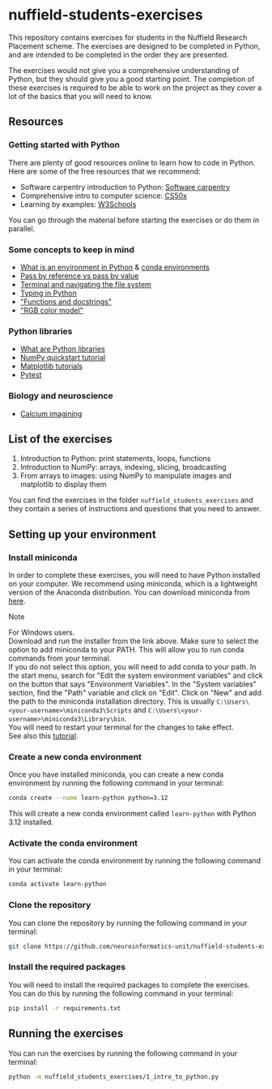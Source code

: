 # nuffield-students-exercises

This repository contains exercises for students in the Nuffield Research Placement scheme. 
The exercises are designed to be completed in Python, and are intended to be completed in the order they are presented.

The exercises would not give you a comprehensive understanding of Python, but they should give you a good starting point.
The completion of these exercises is required to be able to work on the project as they cover a lot of the basics that you will need to know.

## Resources
### Getting started with Python
There are plenty of good resources online to learn how to code in Python. Here are some of the free resources that we recommend:
- Software carpentry introduction to Python: [Software carpentry](https://swcarpentry.github.io/python-novice-inflammation/01-intro.html)
- Comprehensive intro to computer science: [CS50x](https://cs50.harvard.edu/x/2024/)
- Learning by examples: [W3Schools](https://www.w3schools.com/python/default.asp)

You can go through the material before starting the exercises or do them in parallel.

### Some concepts to keep in mind
- [What is an environment in Python](https://realpython.com/effective-python-environment/#virtual-environments) & [conda environments](https://docs.conda.io/projects/conda/en/latest/user-guide/tasks/manage-environments.html)
- [Pass by reference vs pass by value](https://realpython.com/python-pass-by-reference/) 
- [Terminal and navigating the file system](https://www.codecademy.com/articles/command-line-commands)
- [Typing in Python](https://realpython.com/python-type-checking/)
- ["Functions and docstrings"](https://realpython.com/documenting-python-code/)
- ["RGB color model"](https://en.wikipedia.org/wiki/RGB_color_model)

### Python libraries
- [What are Python libraries](https://www.geeksforgeeks.org/libraries-in-python/)
- [NumPy quickstart tutorial](https://numpy.org/doc/stable/user/quickstart.html)
- [Matplotlib tutorials](https://matplotlib.org/stable/tutorials/index.html)
- [Pytest](https://docs.pytest.org/en/6.2.x/)
  
### Biology and neuroscience
- [Calcium imagining](https://en.wikipedia.org/wiki/Calcium_imaging)
  
## List of the exercises
1. Introduction to Python: print statements, loops, functions
2. Introduction to NumPy: arrays, indexing, slicing, broadcasting
3. From arrays to images: using NumPy to manipulate images and matplotlib to display them

You can find the exercises in the folder `nuffield_students_exercises` and they contain a series of instructions
and questions that you need to answer.

## Setting up your environment
### Install miniconda
In order to complete these exercises, you will need to have Python installed on your computer. We recommend using miniconda, which is a lightweight version of the Anaconda distribution. You can download miniconda from [here](https://docs.conda.io/en/latest/miniconda.html).

> [!NOTE]  
> For Windows users.  
> Download and run the installer from the link above. Make sure to select the option to add miniconda to your PATH. This will allow you to run conda commands from your terminal.  
> If you do not select this option, you will need to add conda to your path. In the start menu, search for "Edit the system environment variables" and click on the button that says "Environment Variables". In the "System variables" section, find the "Path" variable and click on "Edit". Click on "New" and add the path to the miniconda installation directory. This is usually `C:\Users\<your-username>\miniconda3\Scripts` and `C:\Users\<your-username>\miniconda3\Library\bin`.  
> You will need to restart your terminal for the changes to take effect.  
> See also this [tutorial](https://monovm.com/blog/conda-command-not-found-fixed/#:~:text=How%20to%20fix%20Conda%20command%20not%20found%20error%20in%20Windows,Users%5Cusername%5CAnaconda3%5C'.).

### Create a new conda environment
Once you have installed miniconda, you can create a new conda environment by running the following command in your terminal:

```bash
conda create --name learn-python python=3.12
```
This will create a new conda environment called `learn-python` with Python 3.12 installed.

### Activate the conda environment
You can activate the conda environment by running the following command in your terminal:

```bash
conda activate learn-python
```
### Clone the repository
You can clone the repository by running the following command in your terminal:

```bash
git clone https://github.com/neuroinformatics-unit/nuffield-students-exercises.git
```

### Install the required packages
You will need to install the required packages to complete the exercises. You can do this by running the following command in your terminal:

```bash
pip install -r requirements.txt
```

## Running the exercises
You can run the exercises by running the following command in your terminal:

```bash
python -m nuffield_students_exercises/1_intro_to_python.py
```